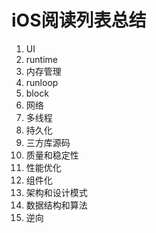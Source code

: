 # iOS阅读列表总结
1. UI
2. runtime
3. 内存管理
4. runloop
5. block
6. 网络
7. 多线程
8. 持久化
9. 三方库源码
10. 质量和稳定性
11. 性能优化
12. 组件化
13. 架构和设计模式
14. 数据结构和算法
15. 逆向
